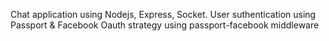 Chat application using Nodejs, Express, Socket. User suthentication using Passport & Facebook Oauth strategy using passport-facebook middleware
